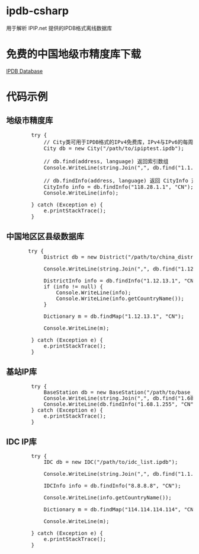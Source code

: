 # ipdb-csharp
用于解析 IPIP.net 提供的IPDB格式离线数据库

# 免费的中国地级市精度库下载
[IPDB Database](https://www.ipip.net/product/client.html)

# 代码示例
## 地级市精度库
<pre>
        try {
            // City类可用于IPDB格式的IPv4免费库，IPv4与IPv6的每周高级版、每日标准版、每日高级版、每日专业版、每日旗舰版
            City db = new City("/path/to/ipiptest.ipdb");
            
            // db.find(address, language) 返回索引数组
            Console.WriteLine(string.Join(",", db.find("1.1.1.1", "CN")));

            // db.findInfo(address, language) 返回 CityInfo 对象
            CityInfo info = db.findInfo("118.28.1.1", "CN");
            Console.WriteLine(info);

        } catch (Exception e) {
            e.printStackTrace();
        }
</pre>

## 中国地区区县级数据库
<pre>
       try {
            District db = new District("/path/to/china_district.ipdb");

            Console.WriteLine(string.Join(",", db.find("1.12.13.1", "CN")));

            DistrictInfo info = db.findInfo("1.12.13.1", "CN");
            if (info != null) {
                Console.WriteLine(info);
                Console.WriteLine(info.getCountryName());
            }

            Dictionary<string, string> m = db.findMap("1.12.13.1", "CN");

            Console.WriteLine(m);

        } catch (Exception e) {
            e.printStackTrace();
        }
</pre>

## 基站IP库
<pre>
        try {
            BaseStation db = new BaseStation("/path/to/base_station.ipdb");
            Console.WriteLine(string.Join(",", db.find("1.68.1.255", "CN")));
            Console.WriteLine(db.findInfo("1.68.1.255", "CN"));
        } catch (Exception e) {
            e.printStackTrace();
        }
</pre>

## IDC IP库
<pre>
        try {
            IDC db = new IDC("/path/to/idc_list.ipdb");

            Console.WriteLine(string.Join(",", db.find("1.1.1.1", "CN")));

            IDCInfo info = db.findInfo("8.8.8.8", "CN");

            Console.WriteLine(info.getCountryName());

            Dictionary<string, string> m = db.findMap("114.114.114.114", "CN");

            Console.WriteLine(m);

        } catch (Exception e) {
            e.printStackTrace();
        }
</pre>